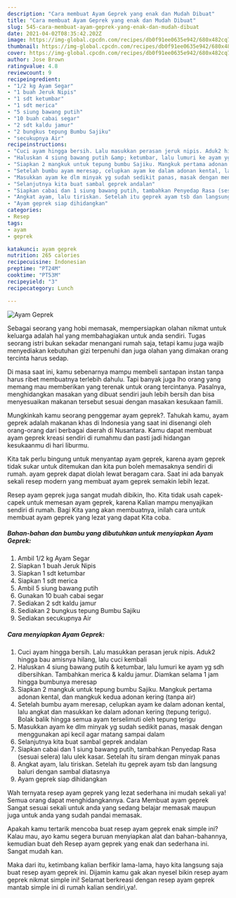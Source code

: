 ```yaml
---
description: "Cara membuat Ayam Geprek yang enak dan Mudah Dibuat"
title: "Cara membuat Ayam Geprek yang enak dan Mudah Dibuat"
slug: 545-cara-membuat-ayam-geprek-yang-enak-dan-mudah-dibuat
date: 2021-04-02T08:35:42.202Z
image: https://img-global.cpcdn.com/recipes/db0f91ee0635e942/680x482cq70/ayam-geprek-foto-resep-utama.jpg
thumbnail: https://img-global.cpcdn.com/recipes/db0f91ee0635e942/680x482cq70/ayam-geprek-foto-resep-utama.jpg
cover: https://img-global.cpcdn.com/recipes/db0f91ee0635e942/680x482cq70/ayam-geprek-foto-resep-utama.jpg
author: Jose Brown
ratingvalue: 4.8
reviewcount: 9
recipeingredient:
- "1/2 kg Ayam Segar"
- "1 buah Jeruk Nipis"
- "1 sdt ketumbar"
- "1 sdt merica"
- "5 siung bawang putih"
- "10 buah cabai segar"
- "2 sdt kaldu jamur"
- "2 bungkus tepung Bumbu Sajiku"
- "secukupnya Air"
recipeinstructions:
- "Cuci ayam hingga bersih. Lalu masukkan perasan jeruk nipis. Aduk2 hingga bau amisnya hilang, lalu cuci kembali"
- "Haluskan 4 siung bawang putih &amp; ketumbar, lalu lumuri ke ayam yg sdh dibersihkan. Tambahkan merica &amp; kaldu jamur. Diamkan selama 1 jam hingga bumbunya meresap"
- "Siapkan 2 mangkuk untuk tepung bumbu Sajiku. Mangkuk pertama adonan kental, dan mangkuk kedua adonan kering (tanpa air)"
- "Setelah bumbu ayam meresap, celupkan ayam ke dalam adonan kental, lalu angkat dan masukkan ke dalam adonan kering (tepung terigu). Bolak balik hingga semua ayam terselimuti oleh tepung terigu"
- "Masukkan ayam ke dlm minyak yg sudah sedikit panas, masak dengan menggunakan api kecil agar matang sampai dalam"
- "Selanjutnya kita buat sambal geprek andalan"
- "Siapkan cabai dan 1 siung bawang putih, tambahkan Penyedap Rasa (sesuai selera) lalu ulek kasar. Setelah itu siram dengan minyak panas"
- "Angkat ayam, lalu tiriskan. Setelah itu geprek ayam tsb dan langsung baluri dengan sambal diatasnya"
- "Ayam geprek siap dihidangkan"
categories:
- Resep
tags:
- ayam
- geprek

katakunci: ayam geprek 
nutrition: 265 calories
recipecuisine: Indonesian
preptime: "PT24M"
cooktime: "PT53M"
recipeyield: "3"
recipecategory: Lunch

---
```



![Ayam Geprek](https://img-global.cpcdn.com/recipes/db0f91ee0635e942/680x482cq70/ayam-geprek-foto-resep-utama.jpg)

Sebagai seorang yang hobi memasak, mempersiapkan olahan nikmat untuk keluarga adalah hal yang membahagiakan untuk anda sendiri. Tugas seorang istri bukan sekadar menangani rumah saja, tetapi kamu juga wajib menyediakan kebutuhan gizi terpenuhi dan juga olahan yang dimakan orang tercinta harus sedap.

Di masa  saat ini, kamu sebenarnya mampu membeli santapan instan tanpa harus ribet membuatnya terlebih dahulu. Tapi banyak juga lho orang yang memang mau memberikan yang terenak untuk orang tercintanya. Pasalnya, menghidangkan masakan yang dibuat sendiri jauh lebih bersih dan bisa menyesuaikan makanan tersebut sesuai dengan masakan kesukaan famili. 



Mungkinkah kamu seorang penggemar ayam geprek?. Tahukah kamu, ayam geprek adalah makanan khas di Indonesia yang saat ini disenangi oleh orang-orang dari berbagai daerah di Nusantara. Kamu dapat membuat ayam geprek kreasi sendiri di rumahmu dan pasti jadi hidangan kesukaanmu di hari liburmu.

Kita tak perlu bingung untuk menyantap ayam geprek, karena ayam geprek tidak sukar untuk ditemukan dan kita pun boleh memasaknya sendiri di rumah. ayam geprek dapat diolah lewat beragam cara. Saat ini ada banyak sekali resep modern yang membuat ayam geprek semakin lebih lezat.

Resep ayam geprek juga sangat mudah dibikin, lho. Kita tidak usah capek-capek untuk memesan ayam geprek, karena Kalian mampu menyajikan sendiri di rumah. Bagi Kita yang akan membuatnya, inilah cara untuk membuat ayam geprek yang lezat yang dapat Kita coba.

<!--inarticleads1-->

##### Bahan-bahan dan bumbu yang dibutuhkan untuk menyiapkan Ayam Geprek:

1. Ambil 1/2 kg Ayam Segar
1. Siapkan 1 buah Jeruk Nipis
1. Siapkan 1 sdt ketumbar
1. Siapkan 1 sdt merica
1. Ambil 5 siung bawang putih
1. Gunakan 10 buah cabai segar
1. Sediakan 2 sdt kaldu jamur
1. Sediakan 2 bungkus tepung Bumbu Sajiku
1. Sediakan secukupnya Air




<!--inarticleads2-->

##### Cara menyiapkan Ayam Geprek:

1. Cuci ayam hingga bersih. Lalu masukkan perasan jeruk nipis. Aduk2 hingga bau amisnya hilang, lalu cuci kembali
1. Haluskan 4 siung bawang putih &amp; ketumbar, lalu lumuri ke ayam yg sdh dibersihkan. Tambahkan merica &amp; kaldu jamur. Diamkan selama 1 jam hingga bumbunya meresap
1. Siapkan 2 mangkuk untuk tepung bumbu Sajiku. Mangkuk pertama adonan kental, dan mangkuk kedua adonan kering (tanpa air)
1. Setelah bumbu ayam meresap, celupkan ayam ke dalam adonan kental, lalu angkat dan masukkan ke dalam adonan kering (tepung terigu). Bolak balik hingga semua ayam terselimuti oleh tepung terigu
1. Masukkan ayam ke dlm minyak yg sudah sedikit panas, masak dengan menggunakan api kecil agar matang sampai dalam
1. Selanjutnya kita buat sambal geprek andalan
1. Siapkan cabai dan 1 siung bawang putih, tambahkan Penyedap Rasa (sesuai selera) lalu ulek kasar. Setelah itu siram dengan minyak panas
1. Angkat ayam, lalu tiriskan. Setelah itu geprek ayam tsb dan langsung baluri dengan sambal diatasnya
1. Ayam geprek siap dihidangkan




Wah ternyata resep ayam geprek yang lezat sederhana ini mudah sekali ya! Semua orang dapat menghidangkannya. Cara Membuat ayam geprek Sangat sesuai sekali untuk anda yang sedang belajar memasak maupun juga untuk anda yang sudah pandai memasak.

Apakah kamu tertarik mencoba buat resep ayam geprek enak simple ini? Kalau mau, ayo kamu segera buruan menyiapkan alat dan bahan-bahannya, kemudian buat deh Resep ayam geprek yang enak dan sederhana ini. Sangat mudah kan. 

Maka dari itu, ketimbang kalian berfikir lama-lama, hayo kita langsung saja buat resep ayam geprek ini. Dijamin kamu gak akan nyesel bikin resep ayam geprek nikmat simple ini! Selamat berkreasi dengan resep ayam geprek mantab simple ini di rumah kalian sendiri,ya!.

